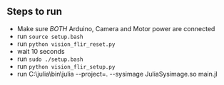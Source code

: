 ## Steps to run
- Make sure *BOTH* Arduino, Camera and Motor power are connected
- run `source setup.bash`
- run `python vision_flir_reset.py`
- wait 10 seconds
- run `sudo ./setup.bash`
- run `python vision_flir_setup.py`
- run  C:\\julia\\bin\\julia --project=. --sysimage JuliaSysimage.so main.jl